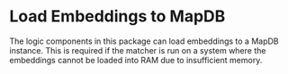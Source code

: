 # Load Embeddings to MapDB
The logic components in this package can load embeddings to a MapDB instance.
This is required if the matcher is run on a system where the embeddings cannot be loaded into RAM due to insufficient 
memory.